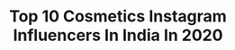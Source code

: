---
title: Top 10 Cosmetics Instagram Influencers In India In 2020
description: >-
  Find top cosmetics Instagram influencers in India in 2020. Most popular hashtags: #lockedupwithsunny #love #mumbaifashionblogger #shein.
platform: Instagram
profiles:
  - username: "shaffafsp"
    fullname: >-
      SHAFFAFSP / Bangalore Blogger
    location: "India"
    followers: 42632
    engagement: 494
    commentsToLikes: 0.105049
    avatar: "https://scontent-sin6-2.cdninstagram.com/v/t51.2885-19/s320x320/79924697_2831881596924982_1411663008966377472_n.jpg?_nc_ht=scontent-sin6-2.cdninstagram.com&_nc_ohc=1fPhBcHQF5cAX_Ai7Zo&oh=b85c38807af8ec2fbdd536f7bbd5fd0d&oe=5E9C401C"
    verified: false
    hashtags: "#bangalorecafes, #iloveheineken, #bangalorefoodiesclub, #mumbaiblogger"
  - username: "ritikakuniyal"
    fullname: >-
      The Meow Code | Blogger
    location: "India"
    followers: 17367
    engagement: 428
    commentsToLikes: 0.046613
    avatar: "https://scontent-lhr8-1.cdninstagram.com/v/t51.2885-19/s320x320/80018385_502325643975428_4325863967877496832_n.jpg?_nc_ht=scontent-lhr8-1.cdninstagram.com&_nc_ohc=2gKh5YMYPmMAX_EUBnf&oh=a618166d735197ff274856725cde548a&oe=5EBA0D95"
    verified: false
    hashtags: "#itstimetogetsirious, #bridalentry, #womensday, #itstimetogetsirious"
  - username: "lilrocket"
    fullname: >-
      NAVREET JOSAN
    location: "India"
    followers: 87002
    engagement: 204
    commentsToLikes: 0.031976
    avatar: "https://scontent-lhr8-1.cdninstagram.com/v/t51.2885-19/s320x320/60497806_1715848725388492_5719876864575537152_n.jpg?_nc_ht=scontent-lhr8-1.cdninstagram.com&_nc_ohc=BpD5z6QLohwAX9U__GL&oh=285c61235c3bd7b2c174b159bfacea04&oe=5EB9DF65"
    verified: true
    hashtags: "#macartistsummit, #reimaginesport, #sheruclassic, #india"
  - username: "lydia_achebe"
    fullname: >-
      BARR. LYDIA I. ACHEBE
    location: "India"
    followers: 15820
    engagement: 341
    commentsToLikes: 0.054682
    avatar: "https://instagram.fkul16-1.fna.fbcdn.net/v/t51.2885-19/s320x320/84253854_529453657974057_6973228371148800000_n.jpg?_nc_ht=instagram.fkul16-1.fna.fbcdn.net&_nc_ohc=-jQJCLvK4UAAX8N5x9O&oh=5bdcb5c74211f55111598ca1429ea1b1&oe=5EA2968B"
    verified: false
    hashtags: "#fashion, #lifestyle, #babcock, #uniben"
  - username: "skinchemy"
    fullname: >-
      Science of Skincare & Makeup
    location: "India"
    followers: 75838
    engagement: 316
    commentsToLikes: 0.038297
    avatar: "https://scontent-lhr8-1.cdninstagram.com/v/t51.2885-19/s320x320/66326869_468870203657976_2470606424363761664_n.jpg?_nc_ht=scontent-lhr8-1.cdninstagram.com&_nc_ohc=N2_BKNnv3UcAX-xLONY&oh=c3cc14fb90fcca79ce952729ec9ba522&oe=5EBB2C37"
    verified: false
    hashtags: ""
  - username: "ashish_rughoobur"
    fullname: >-
      Barbie
    location: "India"
    followers: 8375
    engagement: 658
    commentsToLikes: 0.006037
    avatar: "https://scontent-ams4-1.cdninstagram.com/v/t51.2885-19/s320x320/42919871_316304532490035_8826013555393298432_n.jpg?_nc_ht=scontent-ams4-1.cdninstagram.com&_nc_ohc=9USrurqNNAcAX9E08Uo&oh=8f0a0c367c6436cf164bcb48b5ff32cf&oe=5EB35A3D"
    verified: false
    hashtags: "#islandlife, #immortelleprecieuse, #summerinparadise, #baumeyeux"
  - username: "sunnyleone"
    fullname: >-
      Sunny Leone
    location: "India"
    followers: 33456234
    engagement: 201
    commentsToLikes: 0.009663
    avatar: "https://scontent-lga3-1.cdninstagram.com/v/t51.2885-19/s320x320/71280724_610683396128941_8769417963880054784_n.jpg?_nc_ht=scontent-lga3-1.cdninstagram.com&_nc_ohc=PFAGxMikw6MAX_YyYt_&oh=caccaeb9fae052f554a986b42e953a89&oe=5EB4B313"
    verified: true
    hashtags: "#gudipadwa, #slotgames, #summer, #ghatidancers"
  - username: "paragon.id"
    fullname: >-
      Paragon Tech. and Innovation
    location: "India"
    followers: 56133
    engagement: 299
    commentsToLikes: 0.019457
    avatar: "https://scontent-lht6-1.cdninstagram.com/v/t51.2885-19/s320x320/31449090_250145425725642_6527990251401510912_n.jpg?_nc_ht=scontent-lht6-1.cdninstagram.com&_nc_ohc=p1LEo2cz_90AX9PPxIz&oh=8943e093f0db31861c94ce71a5e993e7&oe=5EB2CB83"
    verified: false
    hashtags: "#penggerakkebaikan, #paragonbermakna, #kataparagonian, #staysafeparagonian"
  - username: "yogita__gupta__"
    fullname: >-
      Yogita Gupta
    location: "India"
    followers: 502820
    engagement: 453
    commentsToLikes: 0.103017
    avatar: "https://scontent-lhr8-1.cdninstagram.com/v/t51.2885-19/s320x320/82975953_675855256670517_8664099803799486464_n.jpg?_nc_ht=scontent-lhr8-1.cdninstagram.com&_nc_ohc=eAfADZVSA1UAX9A-Qr9&oh=2b042de22f93adc86f2a574240b67fc3&oe=5EBB3D0F"
    verified: false
    hashtags: "#plixxoinfluencer, #1more, #stylishtws, #tee"
  - username: "varsha_rekhate_"
    fullname: >-
      Varsha
    location: "India"
    followers: 8790
    engagement: 1449
    commentsToLikes: 0.022558
    avatar: "https://scontent-ams4-1.cdninstagram.com/v/t51.2885-19/s320x320/68889469_721957818227303_2948814817609121792_n.jpg?_nc_ht=scontent-ams4-1.cdninstagram.com&_nc_ohc=jKfzBtpXJtwAX-_Kriu&oh=2f5ba2167855f4b46f661c3536c4ad50&oe=5EB8201B"
    verified: false
    hashtags: "#blogger, #mumabiphotographers, #traditionalart, #rooftopdinner"
---